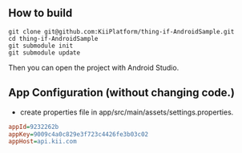 ## How to build

```
git clone git@github.com:KiiPlatform/thing-if-AndroidSample.git
cd thing-if-AndroidSample
git submodule init
git submodule update
```
Then you can open the project with Android Studio.

## App Configuration (without changing code.)
- create properties file in app/src/main/assets/settings.properties.
```ini
appId=9232262b
appKey=9009c4a0c829e3f723c4426fe3b03c02
appHost=api.kii.com
```
